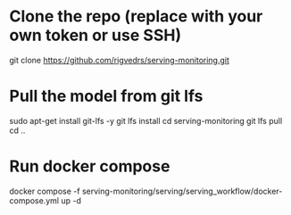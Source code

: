 # Clone the repo (replace with your own token or use SSH)
git clone https://github.com/rigvedrs/serving-monitoring.git

# Pull the model from git lfs
sudo apt-get install git-lfs -y
git lfs install
cd serving-monitoring
git lfs pull
cd ..

# Run docker compose
docker compose -f serving-monitoring/serving/serving_workflow/docker-compose.yml up -d
